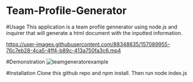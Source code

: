 # Team-Profile-Generator


#Usage
This application is a team profile gennerator using node.js and inquirer that will generate a html document with the inputted information. 

https://user-images.githubusercontent.com/88348635/157089955-76c7eb28-4ca5-4ff4-b89c-413a750fa3c6.mp4

#Demonstration
![teamgeneratorexample](https://user-images.githubusercontent.com/88348635/157089380-89ed84fb-02fe-4971-869b-7617c9f293d1.jpg)

#Installation 
Clone this github repo and npm install. Then run node index.js
